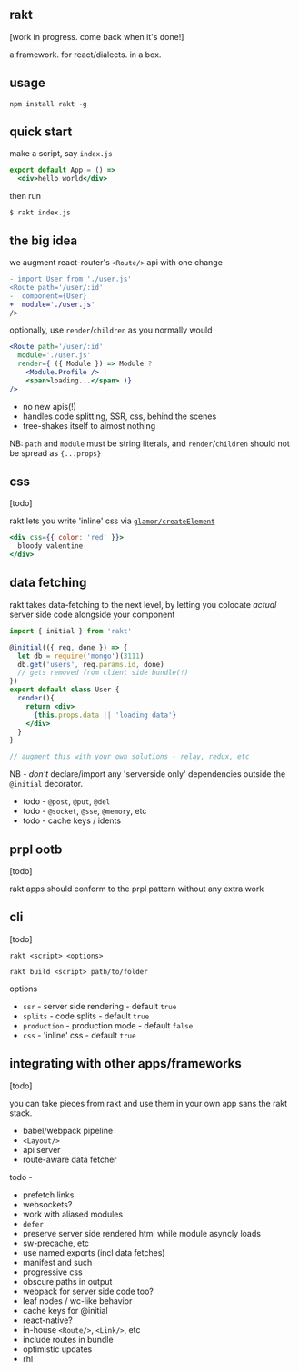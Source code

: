 rakt
---

[work in progress. come back when it's done!]

a framework. for react/dialects. in a box.

usage 
--- 

`npm install rakt -g`

quick start
---
make a script, say `index.js`
```jsx
export default App = () => 
  <div>hello world</div>
```

then run 

```
$ rakt index.js   
```

the big idea 
---

we augment react-router's `<Route/>` api with one change

```diff
- import User from './user.js'
<Route path='/user/:id'
-  component={User}
+  module='./user.js'
/>
```

optionally, use `render`/`children` as you normally would

```jsx
<Route path='/user/:id'
  module='./user.js'
  render={ ({ Module }) => Module ? 
    <Module.Profile /> : 
    <span>loading...</span> )}
/>
``` 

- no new apis(!)
- handles code splitting, SSR, css, behind the scenes 
- tree-shakes itself to almost nothing 


NB: `path` and `module` must be string literals, and `render`/`children` 
should not be spread as `{...props}`


css
---

[todo]

rakt lets you write 'inline' css via [`glamor/createElement`](https://github.com/threepointone/glamor/blob/master/docs/createElement.md)
```jsx
<div css={{ color: 'red' }}>
  bloody valentine
</div>
```


data fetching
---

rakt takes data-fetching to the next level, by letting you 
colocate *actual* server side code alongside your component

```jsx
import { initial } from 'rakt'

@initial(({ req, done }) => {    
  let db = require('mongo')(3111)
  db.get('users', req.params.id, done)  
  // gets removed from client side bundle(!)
})
export default class User {
  render(){
    return <div>
      {this.props.data || 'loading data'}
    </div>  
  }  
}

// augment this with your own solutions - relay, redux, etc
```

NB - *don't* declare/import any 'serverside only' dependencies outside the 
`@initial` decorator. 

- todo - `@post`, `@put`, `@del`
- todo - `@socket`, `@sse`, `@memory`, etc 
- todo - cache keys / idents 

prpl ootb
---

[todo]

rakt apps should conform to the prpl pattern without any extra work


cli
---

[todo]

`rakt <script> <options>`

`rakt build <script> path/to/folder`

options 

- `ssr` - server side rendering - default `true`
- `splits` - code splits - default `true`
- `production` - production mode - default `false`
- `css` - 'inline' css - default `true`


integrating with other apps/frameworks
---

[todo]

you can take pieces from rakt and use them in your own app sans the rakt stack. 

- babel/webpack pipeline
- `<Layout/>`
- api server 
- route-aware data fetcher 


todo - 

- prefetch links
- websockets?
- work with aliased modules 
- `defer`
- preserve server side rendered html while module asyncly loads 
- sw-precache, etc
- use named exports (incl data fetches)
- manifest and such
- progressive css
- obscure paths in output 
- webpack for server side code too?
- leaf nodes / wc-like behavior 
- cache keys for @initial
- react-native? 
- in-house `<Route/>`, `<Link/>`, etc 
- include routes in bundle 
- optimistic updates
- rhl